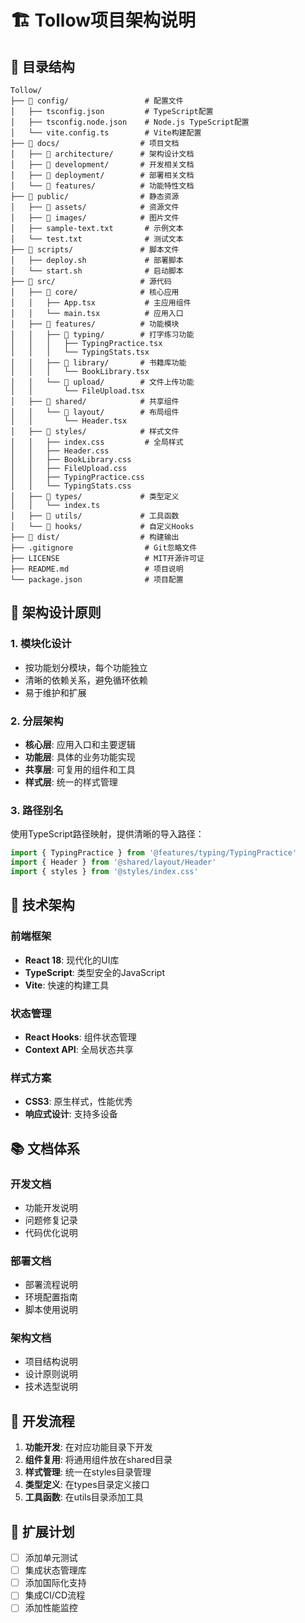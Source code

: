 # 🏗️ Tollow项目架构说明

## 📁 目录结构

```
Tollow/
├── 📁 config/                 # 配置文件
│   ├── tsconfig.json         # TypeScript配置
│   ├── tsconfig.node.json    # Node.js TypeScript配置
│   └── vite.config.ts        # Vite构建配置
├── 📁 docs/                  # 项目文档
│   ├── 📁 architecture/      # 架构设计文档
│   ├── 📁 development/       # 开发相关文档
│   ├── 📁 deployment/        # 部署相关文档
│   └── 📁 features/          # 功能特性文档
├── 📁 public/                # 静态资源
│   ├── 📁 assets/            # 资源文件
│   ├── 📁 images/            # 图片文件
│   ├── sample-text.txt       # 示例文本
│   └── test.txt              # 测试文本
├── 📁 scripts/               # 脚本文件
│   ├── deploy.sh             # 部署脚本
│   └── start.sh              # 启动脚本
├── 📁 src/                   # 源代码
│   ├── 📁 core/              # 核心应用
│   │   ├── App.tsx           # 主应用组件
│   │   └── main.tsx          # 应用入口
│   ├── 📁 features/          # 功能模块
│   │   ├── 📁 typing/        # 打字练习功能
│   │   │   ├── TypingPractice.tsx
│   │   │   └── TypingStats.tsx
│   │   ├── 📁 library/       # 书籍库功能
│   │   │   └── BookLibrary.tsx
│   │   └── 📁 upload/        # 文件上传功能
│   │       └── FileUpload.tsx
│   ├── 📁 shared/            # 共享组件
│   │   └── 📁 layout/        # 布局组件
│   │       └── Header.tsx
│   ├── 📁 styles/            # 样式文件
│   │   ├── index.css         # 全局样式
│   │   ├── Header.css
│   │   ├── BookLibrary.css
│   │   ├── FileUpload.css
│   │   ├── TypingPractice.css
│   │   └── TypingStats.css
│   ├── 📁 types/             # 类型定义
│   │   └── index.ts
│   ├── 📁 utils/             # 工具函数
│   └── 📁 hooks/             # 自定义Hooks
├── 📁 dist/                  # 构建输出
├── .gitignore                # Git忽略文件
├── LICENSE                   # MIT开源许可证
├── README.md                 # 项目说明
└── package.json              # 项目配置
```

## 🎯 架构设计原则

### 1. **模块化设计**
- 按功能划分模块，每个功能独立
- 清晰的依赖关系，避免循环依赖
- 易于维护和扩展

### 2. **分层架构**
- **核心层**: 应用入口和主要逻辑
- **功能层**: 具体的业务功能实现
- **共享层**: 可复用的组件和工具
- **样式层**: 统一的样式管理

### 3. **路径别名**
使用TypeScript路径映射，提供清晰的导入路径：
```typescript
import { TypingPractice } from '@features/typing/TypingPractice'
import { Header } from '@shared/layout/Header'
import { styles } from '@styles/index.css'
```

## 🔧 技术架构

### 前端框架
- **React 18**: 现代化的UI库
- **TypeScript**: 类型安全的JavaScript
- **Vite**: 快速的构建工具

### 状态管理
- **React Hooks**: 组件状态管理
- **Context API**: 全局状态共享

### 样式方案
- **CSS3**: 原生样式，性能优秀
- **响应式设计**: 支持多设备

## 📚 文档体系

### 开发文档
- 功能开发说明
- 问题修复记录
- 代码优化说明

### 部署文档
- 部署流程说明
- 环境配置指南
- 脚本使用说明

### 架构文档
- 项目结构说明
- 设计原则说明
- 技术选型说明

## 🚀 开发流程

1. **功能开发**: 在对应功能目录下开发
2. **组件复用**: 将通用组件放在shared目录
3. **样式管理**: 统一在styles目录管理
4. **类型定义**: 在types目录定义接口
5. **工具函数**: 在utils目录添加工具

## 🔮 扩展计划

- [ ] 添加单元测试
- [ ] 集成状态管理库
- [ ] 添加国际化支持
- [ ] 集成CI/CD流程
- [ ] 添加性能监控
